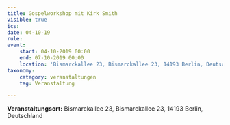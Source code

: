 ```yaml
---
title: Gospelworkshop mit Kirk Smith
visible: true
ics: 
date: 04-10-19
rule: 
event:
	start: 04-10-2019 00:00
	end: 07-10-2019 00:00
	location: 'Bismarckallee 23, Bismarckallee 23, 14193 Berlin, Deutschland'
taxonomy:
	category: veranstaltungen
	tag: Veranstaltung

---
```




**Veranstaltungsort:** Bismarckallee 23, Bismarckallee 23, 14193 Berlin, Deutschland

